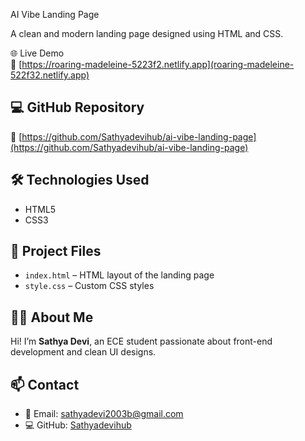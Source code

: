 AI Vibe Landing Page

A clean and modern landing page designed using HTML and CSS.


🌐 Live Demo  
🔗 [https://roaring-madeleine-5223f2.netlify.app](roaring-madeleine-522f32.netlify.app)

## 💻 GitHub Repository  
🔗 [https://github.com/Sathyadevihub/ai-vibe-landing-page](https://github.com/Sathyadevihub/ai-vibe-landing-page)



## 🛠️ Technologies Used
- HTML5
- CSS3

## 📁 Project Files
- `index.html` – HTML layout of the landing page
- `style.css` – Custom CSS styles


## 🙋‍♀️ About Me
Hi! I’m **Sathya Devi**, an ECE student passionate about front-end development and clean UI designs.

## 📫 Contact
- 📧 Email: sathyadevi2003b@gmail.com
- 💻 GitHub: [Sathyadevihub](https://github.com/Sathyadevihub)

